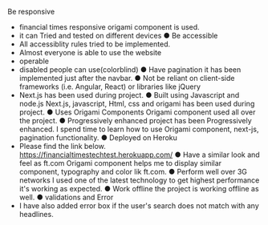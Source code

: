  Be responsive 
- financial times responsive origami component is used.
- it can Tried and tested on different devices
● Be accessible
- All accessiblity rules tried to be implemented. 
- Almost everyone is able to use the website
- operable
- disabled people can use(colorblind)
● Have pagination
it has been implemented just after the navbar.
● Not be reliant on client-side frameworks (i.e. Angular, React) or libraries like jQuery
- Next.js has been used during project.
● Built using Javascript and node.js
Next.js, javascript, Html, css and origami has been used during project.
● Uses Origami Components
Origami component used all over the project.
● Progressively enhanced
project has been Progressively enhanced. I spend time to learn how to use Origami component, next-js, pagination functionality.
● Deployed on Heroku
- Please find the link below.
 https://financialtimestechtest.herokuapp.com/ 
● Have a similar look and feel as ft.com 
Origami component helps me to display similar component, typography and color lik ft.com.
● Perform well over 3G networks
I used one of the latest technology to get highest performance it's working as expected.
● Work offline
the project is working offline as well.
● validations and Error
- I have also added error box if the user's search does not match with any headlines.
